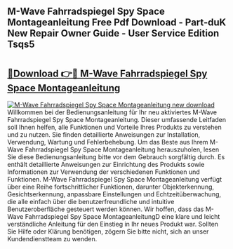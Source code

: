 ## M-Wave Fahrradspiegel Spy Space Montageanleitung Free Pdf Download - Part-duK New Repair Owner Guide - User Service Edition Tsqs5

# <h2><a href="http://df8j1dv.blite.top/?on=M-Wave+Fahrradspiegel+Spy+Space+Montageanleitung">🔗Download 👉🔴 M-Wave Fahrradspiegel Spy Space Montageanleitung</a></h2>

[![M-Wave Fahrradspiegel Spy Space Montageanleitung new download](https://i.imgur.com/lujVjoI.png)](http://df8j1dv.blite.top/?on=M-Wave+Fahrradspiegel+Spy+Space+Montageanleitung)
Willkommen bei der Bedienungsanleitung für Ihr neu aktiviertes M-Wave Fahrradspiegel Spy Space Montageanleitung. Dieser umfassende Leitfaden soll Ihnen helfen, alle Funktionen und Vorteile Ihres Produkts zu verstehen und zu nutzen. Sie finden detaillierte Anweisungen zur Installation, Verwendung, Wartung und Fehlerbehebung. Um das Beste aus Ihrem M-Wave Fahrradspiegel Spy Space Montageanleitung herauszuholen, lesen Sie diese Bedienungsanleitung bitte vor dem Gebrauch sorgfältig durch. Es enthält detaillierte Anweisungen zur Einrichtung des Produkts sowie Informationen zur Verwendung der verschiedenen Funktionen und Funktionen. M-Wave Fahrradspiegel Spy Space Montageanleitung verfügt über eine Reihe fortschrittlicher Funktionen, darunter Objekterkennung, Gesichtserkennung, anpassbare Einstellungen und Echtzeitüberwachung, die alle einfach über die benutzerfreundliche und intuitive Benutzeroberfläche gesteuert werden können. Wir hoffen, dass das M-Wave Fahrradspiegel Spy Space MontageanleitungD eine klare und leicht verständliche Anleitung für den Einstieg in Ihr neues Produkt war. Sollten Sie Hilfe oder Klärung benötigen, zögern Sie bitte nicht, sich an unser Kundendienstteam zu wenden.
